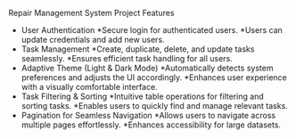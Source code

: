 Repair Management System
Project Features
- User Authentication
   *Secure login for authenticated users.
   *Users can update credentials and add new users.
- Task Management
   *Create, duplicate, delete, and update tasks seamlessly.
   *Ensures efficient task handling for all users.
- Adaptive Theme (Light & Dark Mode)
   *Automatically detects system preferences and adjusts the UI accordingly.
   *Enhances user experience with a visually comfortable interface.
- Task Filtering & Sorting
   *Intuitive table operations for filtering and sorting tasks.
   *Enables users to quickly find and manage relevant tasks.
- Pagination for Seamless Navigation
   *Allows users to navigate across multiple pages effortlessly.
   *Enhances accessibility for large datasets.



